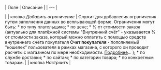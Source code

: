 | Поле | Описание |
| --- |

|
| кнопка *Добавить ограничение* | Служит для добавления ограничения путем заполнения данных во всплывающей форме. Ограничения могут быть:  * по типу плательщика; * по цене; * % от стоимости заказа (актуально для платёжной системы "Внутренний счёт" - указывается % от стоимости заказа, который можно оплатить с помощью средств внутреннего   счёта покупателя      **Счет покупателя** - пополняемый "кошелек" пользователя в рамках магазина, с которого он проводит расчеты с магазином по мере необходимости.     [Подробнее](https://dev.1c-bitrix.ru/learning/course/index.php?COURSE_ID=42&LESSON_ID=12449)...   ); * по службе доставки; * по сайтам; * по категории товара; * по конкретным товарам. |
| кнопка *Настроить* |